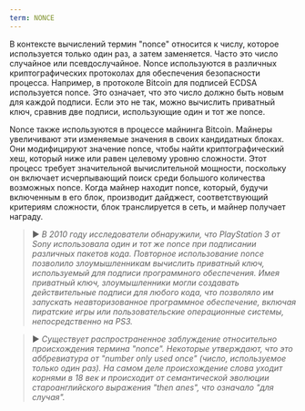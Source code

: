 ```yaml
---
term: NONCE
---
```


В контексте вычислений термин "nonce" относится к числу, которое используется только один раз, а затем заменяется. Часто это число случайное или псевдослучайное. Nonce используются в различных криптографических протоколах для обеспечения безопасности процесса. Например, в протоколе Bitcoin для подписей ECDSA используется nonce. Это означает, что это число должно быть новым для каждой подписи. Если это не так, можно вычислить приватный ключ, сравнив две подписи, использующие один и тот же nonce.

Nonce также используются в процессе майнинга Bitcoin. Майнеры увеличивают эти изменяемые значения в своих кандидатных блоках. Они модифицируют значение nonce, чтобы найти криптографический хеш, который ниже или равен целевому уровню сложности. Этот процесс требует значительной вычислительной мощности, поскольку он включает исчерпывающий поиск среди большого количества возможных nonce. Когда майнер находит nonce, который, будучи включенным в его блок, производит дайджест, соответствующий критериям сложности, блок транслируется в сеть, и майнер получает награду.

> ► *В 2010 году исследователи обнаружили, что PlayStation 3 от Sony использовала один и тот же nonce при подписании различных пакетов кода. Повторное использование nonce позволило злоумышленникам вычислить приватный ключ, используемый для подписи программного обеспечения. Имея приватный ключ, злоумышленники могли создавать действительные подписи для любого кода, что позволяло им запускать неавторизованное программное обеспечение, включая пиратские игры или пользовательские операционные системы, непосредственно на PS3.*

> ► *Существует распространенное заблуждение относительно происхождения термина "nonce". Некоторые утверждают, что это аббревиатура от "number only used once" (число, используемое только один раз). На самом деле происхождение слова уходит корнями в 18 век и происходит от семантической эволюции староанглийского выражения "then anes", что означало "для случая".*